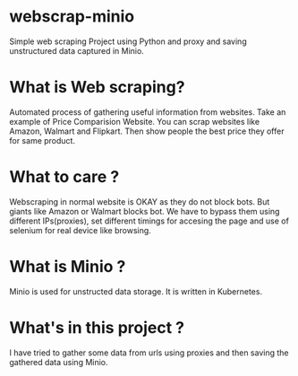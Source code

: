 # webscrap-minio
Simple web scraping Project using Python and proxy and saving unstructured data captured in Minio.

# What is Web scraping?
Automated process of gathering useful information from websites. Take an example of Price Comparision Website. You can scrap websites like Amazon, Walmart and Flipkart.
Then show people the best price they offer for same product.

# What to care ?
Webscraping in normal website is OKAY as they do not block bots. But giants like Amazon or Walmart blocks bot. We have to bypass them using different IPs(proxies),
set different timings for accesing the page and use of selenium for real device like browsing.

# What is Minio ?
Minio is used for unstructed data storage. It is written in Kubernetes.

# What's in this project ?
I have tried to gather some data from urls using proxies and then saving the gathered data using Minio.
